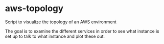 # aws-topology
Script to visualize the topology of an AWS environment

The goal is to examine the different services in order to see what instance is set up to talk to what instance and plot these out.
